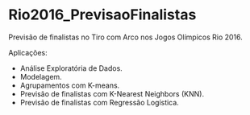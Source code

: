# Rio2016_PrevisaoFinalistas
Previsão de finalistas no Tiro com Arco nos Jogos Olímpicos Rio 2016.

Aplicações:
- Análise Exploratória de Dados.
- Modelagem.
- Agrupamentos com K-means.
- Previsão de finalistas com K-Nearest Neighbors (KNN).
- Previsão de finalistas com Regressão Logística.

